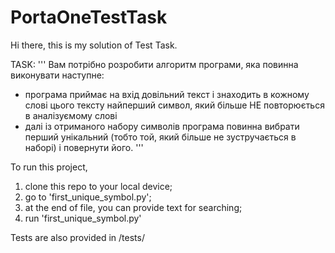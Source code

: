 # PortaOneTestTask

Hi there, this is my solution of Test Task.

TASK:
'''
Вам потрібно розробити алгоритм програми, яка повинна виконувати наступне:
- програма приймає на вхід довільний текст і знаходить в кожному слові цього тексту найперший символ, який більше НЕ повторюється в аналізуємому слові
- далі із отриманого набору символів програма повинна вибрати перший унікальний (тобто той, який більше не зустручається в наборі) і повернути його.
'''

To run this project, 
1) clone this repo to your local device;
2) go to 'first_unique_symbol.py';
3) at the end of file, you can provide text for searching;
4) run 'first_unique_symbol.py'

Tests are also provided in /tests/
